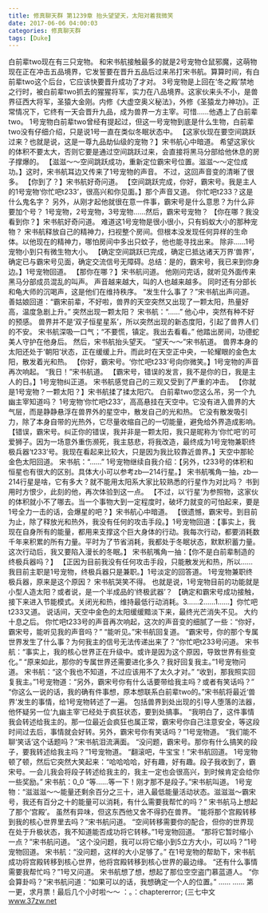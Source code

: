 ```yaml
---
title: 修真聊天群 第1239章 抬头望望天，太阳对着我微笑
date: 2017-06-06 04:00:03
categories: 修真聊天群
tags: [Duke]
---
```


白前辈two现在有三只宠物。
和宋书航接触最多的就是2号宠物仓鼠邪魔，这萌物现在正在冲击五品境界，它发誓要在晋升五品后过来吊打宋书航。算算时间，有白前辈two这个后台，它应该快要晋升成功了才对。
3号宠物是上回在‘冬之殿’禁地之行时，被白前辈two抓去的猩猩将军，实力在八品境界。这家伙来头不小，是兽界征西大将军，圣猿大金刚。内修《大虚空奥义秘法》，外修《圣猿龙力神功》。正常情况下，它终有一天会晋升九品，成为兽界一方主宰。可惜……他遇上了白前辈two。
1号宠物白前辈two曾经有提起过，但这一号宠物到底是什么生物，白前辈two没有仔细介绍，只是说1号一直在类似冬眠状态中。
【这家伙现在要空间跳跃过来？也就是说，这是一尊九品劫仙级的宠物？】宋书航心中暗道。
希望这家伙的体积不要太大，否则它要是通过空间跳跃过来，会直接将黑马分部给他休息的房子撑爆的。
【滋滋～～空间跳跃成功，重新定位霸宋号位置。滋滋～～定位成功。】这时，宋书航耳边又传来了1号宠物的声音。
不过，这回声音变的清晰了很多。
【你到了？】宋书航好奇问道。
【空间跳跃完成，你好，霸宋号。我是主人的1号宠物‘你忙吧t233’，很高兴和你见面。】那个声音又道。
你忙吧t233？这是什么鬼名字？
另外，从刚才起他就很在意一件事，霸宋号是什么意思？为什么非要加个号？
1号宠物，2号宠物，3号宠物……然后，霸宋号宠物？
【你在哪？我没看到你？】宋书航好奇问道。
难道这1号宠物是很小很小，只有蚂蚁大小的那种宠物？
宋书航释放自己的精神力，扫视整个房间。但根本没发现任何异样的生命体。以他现在的精神力，哪怕房间中多出只蚊子，他也能寻找出来。
除非……1号宠物小到只有微生物大小。
【确定空间跳跃已完成，确定已抵达诸天万界‘兽界’，确定已与霸宋号见面，确定交流信号无障碍。总结：是的，霸宋号，我已来到你身边。】1号宠物回道。
【那你在哪？】宋书航问道。
他刚问完话，就听见外面传来黑马分部成员混乱的叫声。
声音越来越大，叫的人也越来越多。
同时还有分部长和龟大师的沉喝声，这是他们在维持秩序。
“发生什么事了？”宋书航出声问道。
善姑娘回道：“霸宋前辈，不好啦，兽界的天空突然又出现了一颗太阳，热量好高，温度急剧上升。”
突然出现一颗太阳？
宋书航：“……”
他心中，突然有种不好的预感。
兽界并不是‘双子恒星星系’，所以突然出现的新态度阳，引起了兽界人们的不安。
宋书航深吸一口气；“不要慌，镇定。我出去看看。”
他踏出房间，功德蛇美人守护在他身后。
然后，宋书航抬头望天。
“望天～～”宋书航道。
兽界本身的太阳还处于‘朝阳’状态，正在缓缓上升。而此时在天空正中央，一轮耀眼的金色太阳，散发着光和热。
【你好，霸宋号。‘你忙吧t233’号向你微笑。】1号宠物的声音再次响起。
“我日！”宋书航道。
【霸宋号，错误的发言，我不是你的日，我是主人的日。】1号宠物纠正道。
宋书航感觉自己的三观又受到了严重的冲击。
【你就是1号宠物？一颗太阳？】宋书航揉了揉太阳穴。
白前辈two您这么吊，另一个九幽主宰知道吗？
1号宠物‘你忙吧t233’，高高悬挂在天空中。它没有进入兽界的大气层，而是静静悬浮在兽界外的星空中，散发自己的光和热。
它没有散发吸引力，除了本身自带的光热外，它尽量收缩自己的一切能量，避免给外界造成影响。
【错误，霸宋号。纠正你的错误，我并非是一颗太阳，我只是昵称为‘你忙吧’的可爱狮子。因为一场意外重伤濒死，我主慈悲，将我改造，最终成为1号宠物兼职终极兵器‘t233’号。我现在看起来比较大，只是因为我比较靠近兽界。】天空中那轮金色太阳回道。
宋书航：“……”
1号宠物继续自我介绍：【另外，t233号的体积和恒星也有很大的区别。具体大小可以参考zb—214行星。】
宋书航嘴角一抽，zb—214行星是啥，它有多大？就不能用太阳系大家比较熟悉的行星作为对比吗？
书到用时方恨少，此刻的他，再次体验到这一点。
【不过，以‘行星’为参照物，这家伙的体积就小不了哪去。当一个事物大到一定程度时，破坏力就变的可怕起来，要是1号全力一击的话，会爆星的吧？】宋书航心中暗道。
【很遗憾，霸宋号。到目前为止，除了释放光和热外，我没有任何的攻击手段。】1号宠物回道：【事实上，我现在自身所有的能量，都用来支撑这个巨大身体的行动。我每次行动，都要消耗数千年来积累的所有力量。平时为了节省消耗，我都处于冬眠状态，默默积蓄力量。这次行动后，我又要陷入漫长的冬眠。】
宋书航嘴角一抽：【你不是白前辈制造的终极兵器吗？】
【正因为目前我没有任何攻击手段，只能散发光和热，所以……我目前主职是1号宠物，终极兵器只是兼职。】1号淡定的回答道。
1号宠物兼职终极兵器，原来是这个原因？
宋书航哭笑不得。
也就是说，1号宠物目前的功能就是小型人造太阳？或者说，是一个半成品的‘终极武器’？
【确定和霸宋号成功接触，接下来进入节能模式。关闭光和热，维持最低行动消耗。3……2……1……】你忙吧t233又道。
说话间，天空中金色的太阳缓缓黯淡下来，最终光芒消失不见。
大约十息之后。
你忙吧t233号的声音再次响起，这次的声音变的细腻了一些：“你好，霸宋号，能听见我的声音吗？”
“能听见。”宋书航回复道。
“霸宋号，你的那个专属世界发生了什么事？为何我主的信号无法传递出来了？”你忙吧t233号问道。
宋书航：“事实上，我的核心世界正在升级中。或许是因为这个原因，导致世界有些变化。”
“原来如此，那你的专属世界还需要进化多久？我好回复我主。”1号宠物问道。
宋书航：“这个我也不知道，不过应该用不了太久才对。”
“收到，那我照实回复我主。”1号宠物道：“另外，霸宋号你有什么话要带给我主吗？或者有笑话吗？”
“你这么一说的话，我的确有件事想，原本想联系白前辈two的。”宋书航将最近‘兽界’发生的事情，给1号宠物转述了一遍。
包括兽界到处出现的引导人堕落的法器，他怀疑另一位‘九幽主宰’已经处于疯狂状态，要到处搞事。
“我明白了，这件事情我会转述给我主的。那一位最近会疯狂也属正常，霸宋号你自己注意安全，等这段时间过去后，事情就会好转。另外，霸宋号你有笑话吗？”1号宠物道。
“我们能不聊‘笑话’这个话题吗？”宋书航泪流满面。
“没问题，霸宋号。那你有什么搞笑的段子，要我转述给我主吗？”1号宠物道。
“翻滚吧，牛宝宝！”宋书航回道。
1号宠物顿了顿，然后它突然大笑起来：“哈哈哈哈，好有趣，好有趣。段子我收到了，霸宋号。一会儿我会将段子转述给我主的，我主一定也会很高兴，到时候肯定会给你一些奖励。”
宋书航：0_0
“等……等一下！刚才那不是段子。”宋书航叫道。
1号宠物：“滋滋滋～～能量还剩余百分之三十，进入最低能量活动状态。滋滋滋～霸宋号，我还有百分之十的能量可以消耗，有什么需要我帮忙的吗？”
宋书航马上想起了那个‘宫殿’。
虽然有异味，但这东西他又舍不得扔在兽界。
“能将那个宫殿转移到我的核心世界里去吗？”宋书航问道。
“空间转移需要你的配合，但你的世界现在处于升极状态，我不知道能否成功将它转移。”1号宠物回道。
“那将它暂时缩小一点？”宋书航问道。
“这个没问题，我可以将它缩小到5立方大小，可以吗？”1号宠物回道。
宋书航：“没问题，这样的大小足够了。”
在1号宠物的帮助下，宋书航成功将宫殿转移到核心世界，他将宫殿转移到核心世界的最边缘。
“还有什么事情需要我帮忙吗？”1号又问道。
宋书航想了想，想起了那位空空盗门慕蓝道人。
“你会算卦吗？”宋书航问道：“如果可以的话，我想确定一个人的位置。”
……
……
第一更，求月票！最后几个小时啦～～
：。：chaptererror;
(三七中文 www.37zw.net